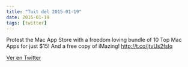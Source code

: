 ```yaml
---
title: "Tuit del 2015-01-19"
date: 2015-01-19
tags: [twitter]
---
```


Protest the Mac App Store with a freedom loving bundle of 10 Top Mac Apps for just $15! And a free copy of iMazing! http://t.co/jtvUs2fsIq



[Ver en Twitter](https://twitter.com/i/web/status/557089805767831552)
